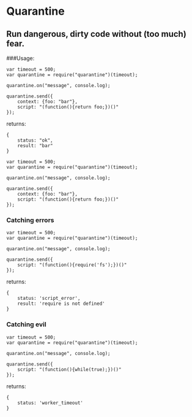 # Quarantine

## Run dangerous, dirty code without (too much) fear.

###Usage:

```
var timeout = 500;
var quarantine = require("quarantine")(timeout);

quarantine.on("message", console.log);

quarantine.send({
	context: {foo: "bar"},
	script: "(function(){return foo;})()"
});
```

returns: 

```
{
	status: "ok",
	result: "bar"
}
```

```
var timeout = 500;
var quarantine = require("quarantine")(timeout);

quarantine.on("message", console.log);

quarantine.send({
	context: {foo: "bar"},
	script: "(function(){return foo;})()"
});
```

### Catching errors

```
var timeout = 500;
var quarantine = require("quarantine")(timeout);

quarantine.on("message", console.log);

quarantine.send({
	script: "(function(){require('fs');})()"
});
```

returns: 

```
{
	status: 'script_error',
	result: 'require is not defined' 
}
```

### Catching evil

```
var timeout = 500;
var quarantine = require("quarantine")(timeout);

quarantine.on("message", console.log);

quarantine.send({
	script: "(function(){while(true);})()"
});
```

returns: 

```
{
	status: 'worker_timeout'
}
```